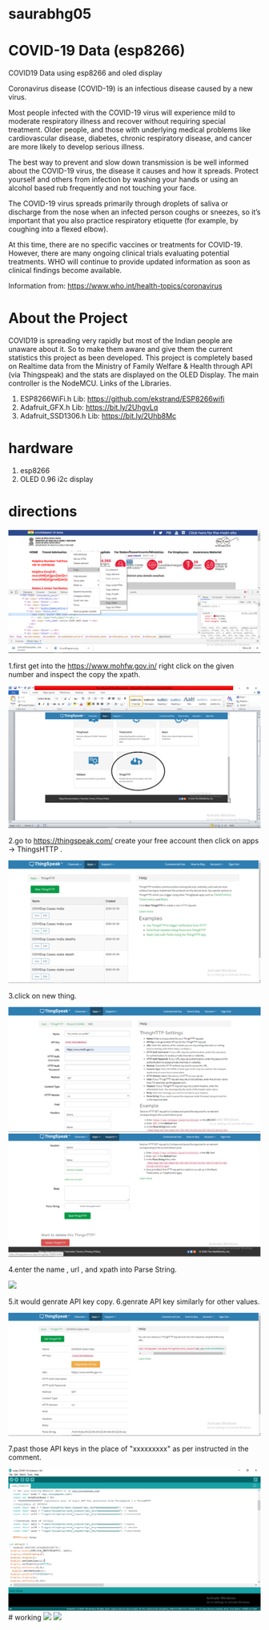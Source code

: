 # saurabhg05
# COVID-19 Data (esp8266)
COVID19 Data using esp8266 and oled display

Coronavirus disease (COVID-19) is an infectious disease caused by a new virus.

Most people infected with the COVID-19 virus will experience mild to moderate respiratory illness and recover without requiring special treatment. Older people, and those with underlying medical problems like cardiovascular disease, diabetes, chronic respiratory disease, and cancer are more likely to develop serious illness.

The best way to prevent and slow down transmission is be well informed about the COVID-19 virus, the disease it causes and how it spreads. Protect yourself and others from infection by washing your hands or using an alcohol based rub frequently and not touching your face.

The COVID-19 virus spreads primarily through droplets of saliva or discharge from the nose when an infected person coughs or sneezes, so it’s important that you also practice respiratory etiquette (for example, by coughing into a flexed elbow).

At this time, there are no specific vaccines or treatments for COVID-19. However, there are many ongoing clinical trials evaluating potential treatments. WHO will continue to provide updated information as soon as clinical findings become available.

Information from: https://www.who.int/health-topics/coronavirus


# About the Project
COVID19 is spreading very rapidly but most of the Indian people are unaware about it. So to make them aware and give them the current statistics this project as been developed. This project is completely based on Realtime data from the Ministry of Family Welfare & Health through API (via Thingspeak) and the stats are displayed on the OLED Display. The main controller is the NodeMCU.
Links of the Libraries.
1. ESP8266WiFi.h Lib: https://github.com/ekstrand/ESP8266wifi
2. Adafruit_GFX.h Lib: https://bit.ly/2UhgvLq
3. Adafruit_SSD1306.h Lib: https://bit.ly/2Uhb8Mc


# hardware 
1. esp8266
2. OLED 0.96 i2c display

# directions

<img src="screenshot/1.png">


1.first get into the https://www.mohfw.gov.in/ right click on the given number and inspect the copy the xpath.


<img src="screenshot/2.png">


2.go to https://thingspeak.com/ create your free account then click on apps -> ThingsHTTP .


<img src="screenshot/3.png">


3.click on new thing.


<img src="screenshot/4.png">
<img src="screenshot/5.png">


4.enter the name , url , and xpath into Parse String.


<img src="screenshot/6.png">


5.it would genrate API key copy.
6.genrate API key similarly for other values.


<img src="screenshot/7.png">


7.past those API keys in the place of "xxxxxxxxx" as per instructed in the comment.

<img src="screenshot/8.png">
# working 

<img src="screenshot/IMG_20200330_194215.png">

<img src="screenshot/IMG_20200330_203941.png">
